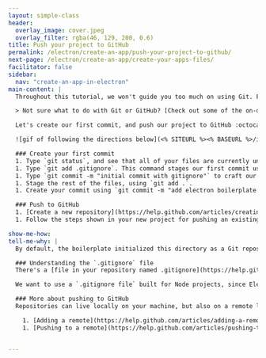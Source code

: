```yaml
---
layout: simple-class
header:
  overlay_image: cover.jpeg
  overlay_filter: rgba(46, 129, 200, 0.6)
title: Push your project to GitHub
permalink: /electron/create-an-app/push-your-project-to-github/
next-page: /electron/create-an-app/create-your-apps-files/
facilitator: false
sidebar:
  nav: "create-an-app-in-electron"
main-content: |
  Throughout this tutorial, we won't guide you too much on using Git. For all of the code, we recommend using branches and atomic commits, as well as pushing to the remote frequently.

  > Not sure what to do with Git or GitHub? [Check out some of the on-demand courses to learn more!](../../)

  Let's create our first commit, and push our project to GitHub :octocat:.

  ![gif of following the directions below](<% SITEURL %><% BASEURL %>/images/gifs/electron/electron1-push-to-github.gif)

  ### Create your first commit
  1. Type `git status`, and see that all of your files are currently untracked in the working tree.
  1. Type `git add .gitignore`. This command stages our first commit using a special file called `.gitignore`, which lets us specify the parts of our project that should be pushed to GitHub, and those that should remain just on our machine.
  1. Type `git commit -m "initial commit with gitignore"` to craft our first commit.
  1. Stage the rest of the files, using `git add .`.
  1. Create your commit using `git commit -m "add electron boilerplate files"`.

  ### Push to GitHub
  1. [Create a new repository](https://help.github.com/articles/creating-a-new-repository/) on GitHub.com. To avoid errors, do not initialize the new repository with `README`, `license`, or `.gitignore` files. You can add these files after your project has been pushed to GitHub.
  1. Follow the steps shown in your new project for pushing an existing repository from the command line. See _Tell my why_ if you'd like some extra resources to help you along.

show-me-how:
tell-me-why: |
  By default, the boilerplate initialized this directory as a Git repository, so we won't need to do any extra work to get this set up. But we did need to do a little work to get it pushed up to GitHub.com, where we can show off our code to others, and backup our work.

  ### Understanding the `.gitignore` file
  There's a [file in your repository named .gitignore](https://help.github.com/articles/ignoring-files/). Git uses this to determine which files and directories to ignore, before you make a commit.

  We want to use a `.gitignore file` built for Node projects, since Electron is a Node based project. Typically, we would do this manually. Since we used a boilerplate, this is already done. If you're interested in learning about different `.gitignore` files, the [github/gitignore repository](https://github.com/github/gitignore) contains examples for many common programming languages.

  ### More about pushing to GitHub
  Repositories can live locally on your machine, but also on a remote like GitHub.com. The steps had you push your repository to GitHub, but if you need some assistance on performing some of the steps we described, you may find the following links helpful:

    1. [Adding a remote](https://help.github.com/articles/adding-a-remote/).
    1. [Pushing to a remote](https://help.github.com/articles/pushing-to-a-remote/).


---
```

